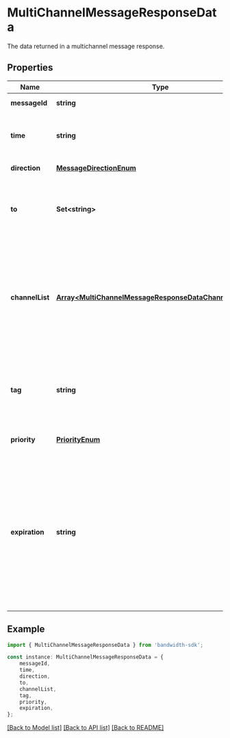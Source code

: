 # MultiChannelMessageResponseData

The data returned in a multichannel message response.

## Properties

Name | Type | Description | Notes
------------ | ------------- | ------------- | -------------
**messageId** | **string** | The ID of the message. | [default to undefined]
**time** | **string** | The time the message was received by the Bandwidth API. | [default to undefined]
**direction** | [**MessageDirectionEnum**](MessageDirectionEnum.md) |  | [default to undefined]
**to** | **Set&lt;string&gt;** | The destination phone number(s) of the message, in E164 format. | [default to undefined]
**channelList** | [**Array&lt;MultiChannelMessageResponseDataChannelListInner&gt;**](MultiChannelMessageResponseDataChannelListInner.md) | A list of message bodies. The messages will be attempted in the order they are listed. Once a message sends successfully, the others will be ignored. | [default to undefined]
**tag** | **string** | A custom string that will be included in callback events of the message. Max 1024 characters. | [optional] [default to undefined]
**priority** | [**PriorityEnum**](PriorityEnum.md) |  | [optional] [default to undefined]
**expiration** | **string** | A string with the date/time value that the message will automatically expire by. This must be a valid RFC-3339 value, e.g., 2021-03-14T01:59:26Z or 2021-03-13T20:59:26-05:00. Must be a date-time in the future. | [optional] [default to undefined]

## Example

```typescript
import { MultiChannelMessageResponseData } from 'bandwidth-sdk';

const instance: MultiChannelMessageResponseData = {
    messageId,
    time,
    direction,
    to,
    channelList,
    tag,
    priority,
    expiration,
};
```

[[Back to Model list]](../README.md#documentation-for-models) [[Back to API list]](../README.md#documentation-for-api-endpoints) [[Back to README]](../README.md)
